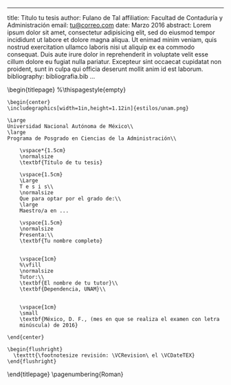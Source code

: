 <!--
Portada Posgrado en Ciencias de la Administración, UNAM
-->
---
title: Título tu tesis
author: Fulano de Tal
affiliation: Facultad de Contaduría y Administración
email: tu@correo.com
date: Marzo 2016
abstract: Lorem ipsum dolor sit amet, consectetur adipisicing elit, sed do eiusmod tempor incididunt ut labore et dolore magna aliqua. Ut enimad minim veniam, quis nostrud exercitation ullamco laboris nisi ut aliquip ex ea commodo consequat. Duis aute irure dolor in reprehenderit in voluptate velit esse cillum dolore eu fugiat nulla pariatur. Excepteur sint occaecat cupidatat non proident, sunt in culpa qui officia deserunt mollit anim id est laborum.
bibliography: bibliografia.bib
...

\begin{titlepage}
%\thispagestyle{empty}

    \begin{center}
    \includegraphics[width=1in,height=1.12in]{estilos/unam.png}

    \Large
    Universidad Nacional Autónoma de México\\
    \large
    Programa de Posgrado en Ciencias de la Administración\\

        \vspace*{1.5cm}
        \normalsize
        \textbf{Título de tu tesis}

        \vspace{1.5cm}
        \Large
        T e s i s\\
        \normalsize
        Que para optar por el grado de:\\
        \large
        Maestro/a en ...

        \vspace{1.5cm}
        \normalsize
        Presenta:\\
        \textbf{Tu nombre completo}


        \vspace{1cm}
        %\vfill
        \normalsize
        Tutor:\\
        \textbf{El nombre de tu tutor}\\
        \textbf{Dependencia, UNAM}\\


        \vspace{1cm}
        \small
        \textbf{México, D. F., (mes en que se realiza el examen con letra
        minúscula) de 2016}

    \end{center}

    \begin{flushright}
      \texttt{\footnotesize revisión: \VCRevision\ el \VCDateTEX}
    \end{flushright}

\end{titlepage}
\pagenumbering{Roman}
